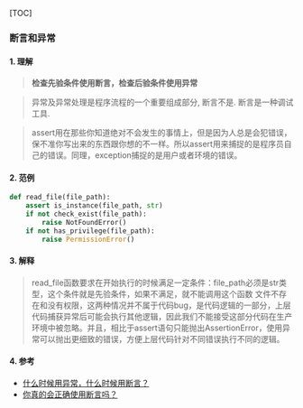 [TOC]

### **断言和异常**

#### 1. **理解**

> **检查先验条件使用断言，检查后验条件使用异常**

> 异常及异常处理是程序流程的一个重要组成部分, 断言不是. 断言是一种调试工具.

> assert用在那些你知道绝对不会发生的事情上，但是因为人总是会犯错误，保不准你写出来的东西跟你想的不一样。所以assert用来捕捉的是程序员自己的错误。同理，exception捕捉的是用户或者环境的错误。

#### 2. **范例**
```python
def read_file(file_path):
    assert is_instance(file_path, str)
    if not check_exist(file_path):
        raise NotFoundError()
    if not has_privilege(file_path):
        raise PermissionError()
```

#### 3. **解释**
> read\_file函数要求在开始执行的时候满足一定条件：file\_path必须是str类型，这个条件就是先验条件，如果不满足，就不能调用这个函数
> 文件不存在和没有权限，这两种情况并不属于代码bug，是代码逻辑的一部分，上层代码捕获异常后可能会执行其他逻辑，因此我们不能接受这部分代码在生产环境中被忽略。并且，相比于assert语句只能抛出AssertionError，使用异常可以抛出更细致的错误，方便上层代码针对不同错误执行不同的逻辑。

#### 4. **参考**

+ [什么时候用异常，什么时候用断言？](https://www.zhihu.com/question/24461924)
+ [你真的会正确使用断言吗？](https://www.jianshu.com/p/45c127388699)